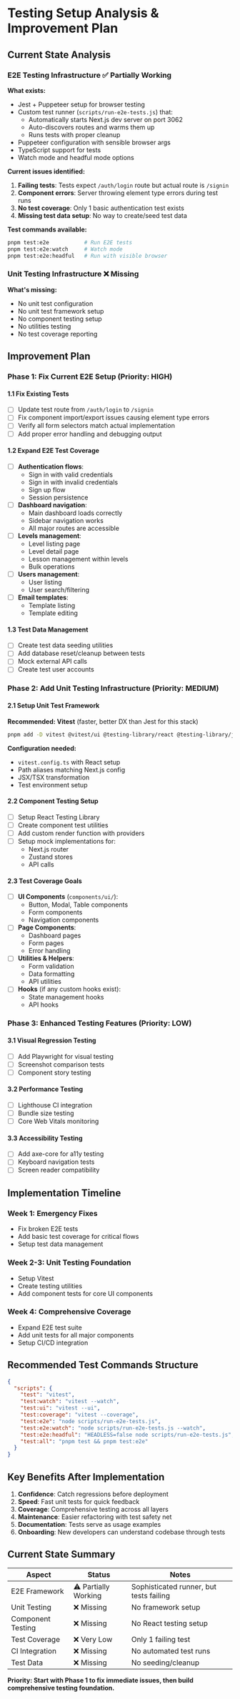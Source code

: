 # Testing Setup Analysis & Improvement Plan

## Current State Analysis

### E2E Testing Infrastructure ✅ Partially Working

**What exists:**
- Jest + Puppeteer setup for browser testing
- Custom test runner (`scripts/run-e2e-tests.js`) that:
  - Automatically starts Next.js dev server on port 3062
  - Auto-discovers routes and warms them up
  - Runs tests with proper cleanup
- Puppeteer configuration with sensible browser args
- TypeScript support for tests
- Watch mode and headful mode options

**Current issues identified:**
1. **Failing tests**: Tests expect `/auth/login` route but actual route is `/signin`
2. **Component errors**: Server throwing element type errors during test runs
3. **No test coverage**: Only 1 basic authentication test exists
4. **Missing test data setup**: No way to create/seed test data

**Test commands available:**
```bash
pnpm test:e2e           # Run E2E tests
pnpm test:e2e:watch     # Watch mode  
pnpm test:e2e:headful   # Run with visible browser
```

### Unit Testing Infrastructure ❌ Missing

**What's missing:**
- No unit test configuration
- No unit test framework setup
- No component testing setup
- No utilities testing
- No test coverage reporting

## Improvement Plan

### Phase 1: Fix Current E2E Setup (Priority: HIGH)

#### 1.1 Fix Existing Tests
- [ ] Update test route from `/auth/login` to `/signin`
- [ ] Fix component import/export issues causing element type errors
- [ ] Verify all form selectors match actual implementation
- [ ] Add proper error handling and debugging output

#### 1.2 Expand E2E Test Coverage
- [ ] **Authentication flows**:
  - Sign in with valid credentials
  - Sign in with invalid credentials
  - Sign up flow
  - Session persistence
- [ ] **Dashboard navigation**:
  - Main dashboard loads correctly
  - Sidebar navigation works
  - All major routes are accessible
- [ ] **Levels management**:
  - Level listing page
  - Level detail page
  - Lesson management within levels
  - Bulk operations
- [ ] **Users management**:
  - User listing
  - User search/filtering
- [ ] **Email templates**:
  - Template listing
  - Template editing

#### 1.3 Test Data Management
- [ ] Create test data seeding utilities
- [ ] Add database reset/cleanup between tests
- [ ] Mock external API calls
- [ ] Create test user accounts

### Phase 2: Add Unit Testing Infrastructure (Priority: MEDIUM)

#### 2.1 Setup Unit Test Framework
**Recommended: Vitest** (faster, better DX than Jest for this stack)

```bash
pnpm add -D vitest @vitest/ui @testing-library/react @testing-library/jest-dom jsdom
```

**Configuration needed:**
- `vitest.config.ts` with React setup
- Path aliases matching Next.js config
- JSX/TSX transformation
- Test environment setup

#### 2.2 Component Testing Setup
- [ ] Setup React Testing Library
- [ ] Create component test utilities
- [ ] Add custom render function with providers
- [ ] Setup mock implementations for:
  - Next.js router
  - Zustand stores
  - API calls

#### 2.3 Test Coverage Goals
- [ ] **UI Components** (`components/ui/`):
  - Button, Modal, Table components
  - Form components
  - Navigation components
- [ ] **Page Components**:
  - Dashboard pages
  - Form pages
  - Error handling
- [ ] **Utilities & Helpers**:
  - Form validation
  - Data formatting
  - API utilities
- [ ] **Hooks** (if any custom hooks exist):
  - State management hooks
  - API hooks

### Phase 3: Enhanced Testing Features (Priority: LOW)

#### 3.1 Visual Regression Testing
- [ ] Add Playwright for visual testing
- [ ] Screenshot comparison tests
- [ ] Component story testing

#### 3.2 Performance Testing
- [ ] Lighthouse CI integration
- [ ] Bundle size testing
- [ ] Core Web Vitals monitoring

#### 3.3 Accessibility Testing
- [ ] Add axe-core for a11y testing
- [ ] Keyboard navigation tests
- [ ] Screen reader compatibility

## Implementation Timeline

### Week 1: Emergency Fixes
- Fix broken E2E tests
- Add basic test coverage for critical flows
- Setup test data management

### Week 2-3: Unit Testing Foundation
- Setup Vitest
- Create testing utilities
- Add component tests for core UI components

### Week 4: Comprehensive Coverage
- Expand E2E test suite
- Add unit tests for all major components
- Setup CI/CD integration

## Recommended Test Commands Structure

```json
{
  "scripts": {
    "test": "vitest",
    "test:watch": "vitest --watch",
    "test:ui": "vitest --ui",
    "test:coverage": "vitest --coverage",
    "test:e2e": "node scripts/run-e2e-tests.js",
    "test:e2e:watch": "node scripts/run-e2e-tests.js --watch",
    "test:e2e:headful": "HEADLESS=false node scripts/run-e2e-tests.js",
    "test:all": "pnpm test && pnpm test:e2e"
  }
}
```

## Key Benefits After Implementation

1. **Confidence**: Catch regressions before deployment
2. **Speed**: Fast unit tests for quick feedback
3. **Coverage**: Comprehensive testing across all layers
4. **Maintenance**: Easier refactoring with test safety net
5. **Documentation**: Tests serve as usage examples
6. **Onboarding**: New developers can understand codebase through tests

## Current State Summary

| Aspect | Status | Notes |
|--------|--------|-------|
| E2E Framework | ⚠️ Partially Working | Sophisticated runner, but tests failing |
| Unit Testing | ❌ Missing | No framework setup |
| Component Testing | ❌ Missing | No React testing setup |
| Test Coverage | ❌ Very Low | Only 1 failing test |
| CI Integration | ❌ Missing | No automated test runs |
| Test Data | ❌ Missing | No seeding/cleanup |

**Priority: Start with Phase 1 to fix immediate issues, then build comprehensive testing foundation.**